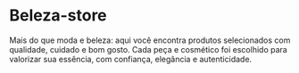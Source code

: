 # Beleza-store
Mais do que moda e beleza: aqui você encontra produtos selecionados com qualidade, cuidado e bom gosto. Cada peça e cosmético foi escolhido para valorizar sua essência, com confiança, elegância e autenticidade.
